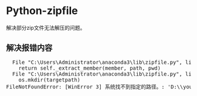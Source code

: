 # Python-zipfile
解决部分zip文件无法解压的问题。

## 解决报错内容

<pre>
  File "C:\Users\Administrator\anaconda3\lib\zipfile.py", line 1625, in extract  
    return self._extract_member(member, path, pwd)  
  File "C:\Users\Administrator\anaconda3\lib\zipfile.py", line 1692, in _extract_member  
    os.mkdir(targetpath)  
FileNotFoundError: [WinError 3] 系统找不到指定的路径。: 'D:\\yourfile\\test \\ W'
</pre>